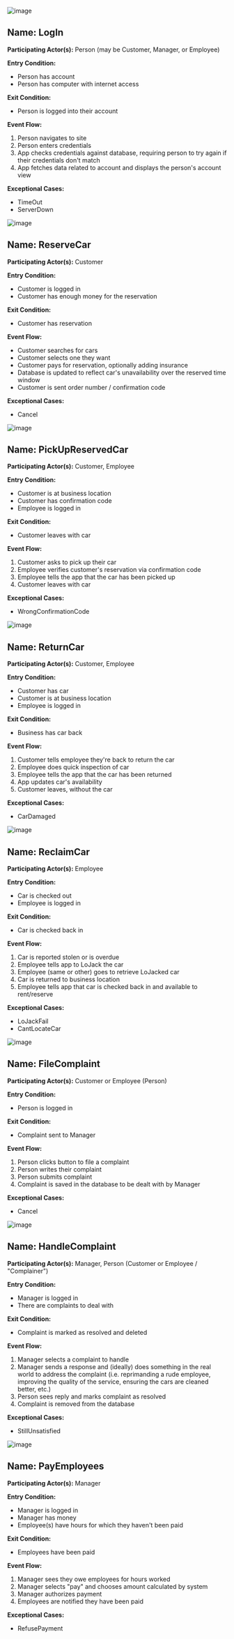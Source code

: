 ![image](uc_login.png)
## **Name:** LogIn
**Participating Actor(s):** Person (may be Customer, Manager, or Employee)

**Entry Condition:**
- Person has account
- Person has computer with internet access

**Exit Condition:**
- Person is logged into their account

**Event Flow:**
1. Person navigates to site
2. Person enters credentials
3. App checks credentials against database, requiring person to try again if their credentials don't match
4. App fetches data related to account and displays the person's account view

**Exceptional Cases:**
- TimeOut
- ServerDown

![image](uc_reserve.png)
## **Name:** ReserveCar
**Participating Actor(s):** Customer

**Entry Condition:** 
- Customer is logged in
- Customer has enough money for the reservation

**Exit Condition:**
- Customer has reservation

**Event Flow:**
- Customer searches for cars
- Customer selects one they want
- Customer pays for reservation, optionally adding insurance
- Database is updated to reflect car's unavailability over the reserved time window
- Customer is sent order number / confirmation code

**Exceptional Cases:**
- Cancel

![image](uc_pickup.png)
## **Name:** PickUpReservedCar
**Participating Actor(s):** Customer, Employee

**Entry Condition:**
- Customer is at business location
- Customer has confirmation code
- Employee is logged in

**Exit Condition:**
- Customer leaves with car

**Event Flow:**
1. Customer asks to pick up their car
2. Employee verifies customer's reservation via confirmation code
3. Employee tells the app that the car has been picked up
4. Customer leaves with car

**Exceptional Cases:**
- WrongConfirmationCode

![image](uc_return.png)
## **Name:** ReturnCar
**Participating Actor(s):** Customer, Employee

**Entry Condition:**
- Customer has car
- Customer is at business location
- Employee is logged in

**Exit Condition:**
- Business has car back

**Event Flow:**
1. Customer tells employee they're back to return the car
2. Employee does quick inspection of car
3. Employee tells the app that the car has been returned
4. App updates car's availability
5. Customer leaves, without the car

**Exceptional Cases:**
- CarDamaged

![image](uc_reclaimcar.png)
## **Name:** ReclaimCar
**Participating Actor(s):** Employee

**Entry Condition:**
- Car is checked out
- Employee is logged in

**Exit Condition:**
- Car is checked back in

**Event Flow:**
1. Car is reported stolen or is overdue
2. Employee tells app to LoJack the car
3. Employee (same or other) goes to retrieve LoJacked car
4. Car is returned to business location
5. Employee tells app that car is checked back in and available to rent/reserve

**Exceptional Cases:**
- LoJackFail
- CantLocateCar

![image](uc_filecomplaint.png)
## **Name:** FileComplaint
**Participating Actor(s):** Customer or Employee (Person)

**Entry Condition:**
- Person is logged in

**Exit Condition:**
- Complaint sent to Manager

**Event Flow:**
1. Person clicks button to file a complaint
2. Person writes their complaint
3. Person submits complaint
4. Complaint is saved in the database to be dealt with by Manager

**Exceptional Cases:**
- Cancel

![image](uc_handlecomplaint.png)
## **Name:** HandleComplaint
**Participating Actor(s):** Manager, Person (Customer or Employee / "Complainer")

**Entry Condition:**
- Manager is logged in
- There are complaints to deal with

**Exit Condition:**
- Complaint is marked as resolved and deleted

**Event Flow:**
1. Manager selects a complaint to handle
2. Manager sends a response and (ideally) does something in the real world to address the complaint (i.e. reprimanding a rude employee, improving the quality of the service, ensuring the cars are cleaned better, etc.)
3. Person sees reply and marks complaint as resolved
4. Complaint is removed from the database

**Exceptional Cases:**
- StillUnsatisfied

![image](uc_payemployees.png)
## **Name:** PayEmployees
**Participating Actor(s):** Manager

**Entry Condition:**
- Manager is logged in
- Manager has money
- Employee(s) have hours for which they haven't been paid

**Exit Condition:**
- Employees have been paid

**Event Flow:**
1. Manager sees they owe employees for hours worked
2. Manager selects "pay" and chooses amount calculated by system
3. Manager authorizes payment
4. Employees are notified they have been paid

**Exceptional Cases:**
- RefusePayment

